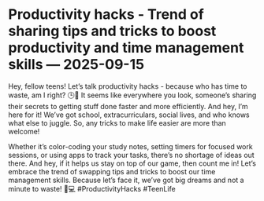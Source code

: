 # Productivity hacks - Trend of sharing tips and tricks to boost productivity and time management skills — 2025-09-15

Hey, fellow teens! Let’s talk productivity hacks - because who has time to waste, am I right? 🕒💪 It seems like everywhere you look, someone’s sharing their secrets to getting stuff done faster and more efficiently. And hey, I’m here for it! We’ve got school, extracurriculars, social lives, and who knows what else to juggle. So, any tricks to make life easier are more than welcome!

Whether it’s color-coding your study notes, setting timers for focused work sessions, or using apps to track your tasks, there’s no shortage of ideas out there. And hey, if it helps us stay on top of our game, then count me in! Let’s embrace the trend of swapping tips and tricks to boost our time management skills. Because let’s face it, we’ve got big dreams and not a minute to waste! 💫💻 #ProductivityHacks #TeenLife